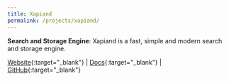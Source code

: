 ```yaml
---
title: Xapiand
permalink: /projects/xapiand/
---
```


**Search and Storage Engine**: Xapiand is a fast, simple and modern search and
storage engine.

[<i class="fa fa-globe"></i> Website](https://Kronuz.github.io/Xapiand){:target="_blank"} |
[<i class="fa fa-file-text"></i> Docs](https://Kronuz.github.io/Xapiand/docs){:target="_blank"} |
[<i class="fa fa-github"></i> GitHub](https://github.com/Kronuz/Xapiand){:target="_blank"}
